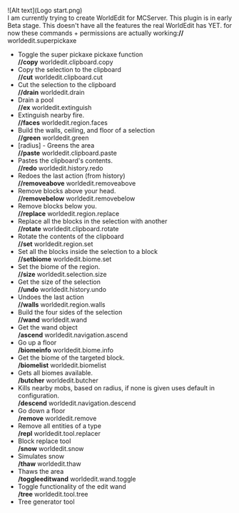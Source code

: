 ![Alt text](Logo start.png)<br />
I am currently trying to create WorldEdit for MCServer. This plugin is in early Beta stage. This doesn't have all the features the real WorldEdit has YET. for now these commands + permissions are actually working:**//** worldedit.superpickaxe<br />
*  Toggle the super pickaxe pickaxe function<br />
**//copy** worldedit.clipboard.copy<br />
*  Copy the selection to the clipboard<br />
**//cut** worldedit.clipboard.cut<br />
*  Cut the selection to the clipboard<br />
**//drain** worldedit.drain<br />
*  Drain a pool<br />
**//ex** worldedit.extinguish<br />
*  Extinguish nearby fire.<br />
**//faces** worldedit.region.faces<br />
*  Build the walls, ceiling, and floor of a selection<br />
**//green** worldedit.green<br />
*  [radius] - Greens the area<br />
**//paste** worldedit.clipboard.paste<br />
*  Pastes the clipboard's contents.<br />
**//redo** worldedit.history.redo<br />
*  Redoes the last action (from history)<br />
**//removeabove** worldedit.removeabove<br />
*  Remove blocks above your head.<br />
**//removebelow** worldedit.removebelow<br />
*  Remove blocks below you.<br />
**//replace** worldedit.region.replace<br />
*  Replace all the blocks in the selection with another<br />
**//rotate** worldedit.clipboard.rotate<br />
*  Rotate the contents of the clipboard<br />
**//set** worldedit.region.set<br />
*  Set all the blocks inside the selection to a block<br />
**//setbiome** worldedit.biome.set<br />
*  Set the biome of the region.<br />
**//size** worldedit.selection.size<br />
*  Get the size of the selection<br />
**//undo** worldedit.history.undo<br />
*  Undoes the last action<br />
**//walls** worldedit.region.walls<br />
*  Build the four sides of the selection<br />
**//wand** worldedit.wand<br />
*  Get the wand object<br />
**/ascend** worldedit.navigation.ascend<br />
*  Go up a floor<br />
**/biomeinfo** worldedit.biome.info<br />
*  Get the biome of the targeted block.<br />
**/biomelist** worldedit.biomelist<br />
*  Gets all biomes available.<br />
**/butcher** worldedit.butcher<br />
*  Kills nearby mobs, based on radius, if none is given uses default in configuration.<br />
**/descend** worldedit.navigation.descend<br />
*  Go down a floor<br />
**/remove** worldedit.remove<br />
*  Remove all entities of a type<br />
**/repl** worldedit.tool.replacer<br />
*  Block replace tool<br />
**/snow** worldedit.snow<br />
*  Simulates snow<br />
**/thaw** worldedit.thaw<br />
*  Thaws the area<br />
**/toggleeditwand** worldedit.wand.toggle<br />
*  Toggle functionality of the edit wand<br />
**/tree** worldedit.tool.tree<br />
*  Tree generator tool<br />
